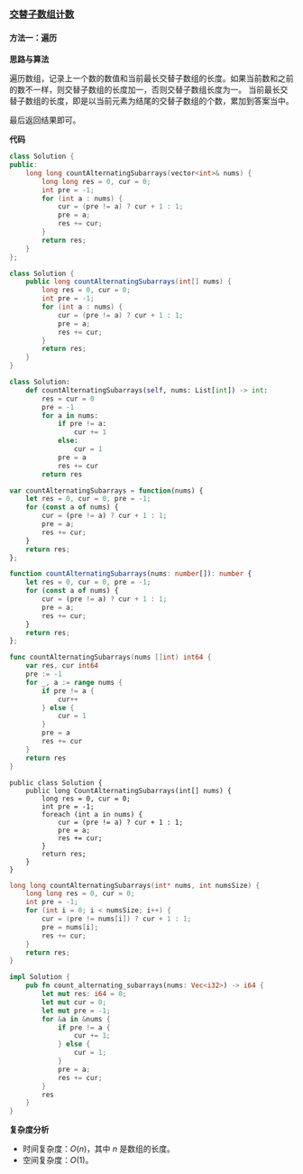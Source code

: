 ### [交替子数组计数](https://leetcode.cn/problems/count-alternating-subarrays/solutions/2828635/jiao-ti-zi-shu-zu-ji-shu-by-leetcode-sol-p8l2/)

#### 方法一：遍历

**思路与算法**

遍历数组，记录上一个数的数值和当前最长交替子数组的长度。如果当前数和之前的数不一样，则交替子数组的长度加一，否则交替子数组长度为一。
当前最长交替子数组的长度，即是以当前元素为结尾的交替子数组的个数，累加到答案当中。

最后返回结果即可。

**代码**

```C++
class Solution {
public:
    long long countAlternatingSubarrays(vector<int>& nums) {
        long long res = 0, cur = 0;
        int pre = -1;
        for (int a : nums) {
            cur = (pre != a) ? cur + 1 : 1;
            pre = a;
            res += cur;
        }
        return res;
    }
};
```

```Java
class Solution {
    public long countAlternatingSubarrays(int[] nums) {
        long res = 0, cur = 0;
        int pre = -1;
        for (int a : nums) {
            cur = (pre != a) ? cur + 1 : 1;
            pre = a;
            res += cur;
        }
        return res;
    }
}
```

```Python
class Solution:
    def countAlternatingSubarrays(self, nums: List[int]) -> int:
        res = cur = 0
        pre = -1
        for a in nums:
            if pre != a:
                cur += 1
            else:
                cur = 1
            pre = a
            res += cur
        return res
```

```JavaScript
var countAlternatingSubarrays = function(nums) {
    let res = 0, cur = 0, pre = -1;
    for (const a of nums) {
        cur = (pre != a) ? cur + 1 : 1;
        pre = a;
        res += cur;
    }
    return res;
};
```

```TypeScript
function countAlternatingSubarrays(nums: number[]): number {
    let res = 0, cur = 0, pre = -1;
    for (const a of nums) {
        cur = (pre != a) ? cur + 1 : 1;
        pre = a;
        res += cur;
    }
    return res;
};
```

```Go
func countAlternatingSubarrays(nums []int) int64 {
    var res, cur int64
    pre := -1
    for _, a := range nums {
        if pre != a {
            cur++
        } else {
            cur = 1
        }
        pre = a
        res += cur
    }
    return res
}
```

```CSharp
public class Solution {
    public long CountAlternatingSubarrays(int[] nums) {
        long res = 0, cur = 0;
        int pre = -1;
        foreach (int a in nums) {
            cur = (pre != a) ? cur + 1 : 1;
            pre = a;
            res += cur;
        }
        return res;
    }
}
```

```C
long long countAlternatingSubarrays(int* nums, int numsSize) {
    long long res = 0, cur = 0;
    int pre = -1;
    for (int i = 0; i < numsSize; i++) {
        cur = (pre != nums[i]) ? cur + 1 : 1;
        pre = nums[i];
        res += cur;
    }
    return res;
}
```

```Rust
impl Solution {
    pub fn count_alternating_subarrays(nums: Vec<i32>) -> i64 {
        let mut res: i64 = 0;
        let mut cur = 0;
        let mut pre = -1;
        for &a in &nums {
            if pre != a {
                cur += 1;
            } else {
                cur = 1;
            }
            pre = a;
            res += cur;
        }
        res
    }
}
```

**复杂度分析**

- 时间复杂度：$O(n)$，其中 $n$ 是数组的长度。
- 空间复杂度：$O(1)$。
